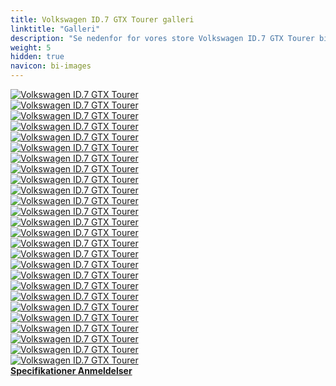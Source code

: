 ```yaml
---
title: Volkswagen ID.7 GTX Tourer galleri
linktitle: "Galleri"
description: "Se nedenfor for vores store Volkswagen ID.7 GTX Tourer billedgalleri. Klik på billederne for versioner i høj opløsning."
weight: 5
hidden: true
navicon: bi-images
---
```

<!-- markdownlint-disable MD033 -->
<div class="row" id ="my-gallery">
	<div class="pswp-grid-item col-6 col-md-4">
		<a href="https://media.evkx.net/multimedia/models/volkswagen/id.7/id.7_gtx_tourer/details_1.jpg"
data-pswp-src="https://media.evkx.net/multimedia/models/volkswagen/id.7/id.7_gtx_tourer/details_1.jpg"
data-pswp-width="3000"
data-pswp-height="2000" 
target="_blank">
			<img src="https://media.evkx.net/multimedia/models/volkswagen/id.7/id.7_gtx_tourer/details_1_xst.jpg" alt="Volkswagen ID.7 GTX Tourer" class="img-fluid " />
		</a>
	</div>
	<div class="pswp-grid-item col-6 col-md-4">
		<a href="https://media.evkx.net/multimedia/models/volkswagen/id.7/id.7_gtx_tourer/exterior_1.jpg"
data-pswp-src="https://media.evkx.net/multimedia/models/volkswagen/id.7/id.7_gtx_tourer/exterior_1.jpg"
data-pswp-width="3000"
data-pswp-height="2000" 
target="_blank">
			<img src="https://media.evkx.net/multimedia/models/volkswagen/id.7/id.7_gtx_tourer/exterior_1_xst.jpg" alt="Volkswagen ID.7 GTX Tourer" class="img-fluid " />
		</a>
	</div>
	<div class="pswp-grid-item col-6 col-md-4">
		<a href="https://media.evkx.net/multimedia/models/volkswagen/id.7/id.7_gtx_tourer/exterior_2.jpg"
data-pswp-src="https://media.evkx.net/multimedia/models/volkswagen/id.7/id.7_gtx_tourer/exterior_2.jpg"
data-pswp-width="3000"
data-pswp-height="2000" 
target="_blank">
			<img src="https://media.evkx.net/multimedia/models/volkswagen/id.7/id.7_gtx_tourer/exterior_2_xst.jpg" alt="Volkswagen ID.7 GTX Tourer" class="img-fluid " />
		</a>
	</div>
	<div class="pswp-grid-item col-6 col-md-4">
		<a href="https://media.evkx.net/multimedia/models/volkswagen/id.7/id.7_gtx_tourer/exterior_3.jpg"
data-pswp-src="https://media.evkx.net/multimedia/models/volkswagen/id.7/id.7_gtx_tourer/exterior_3.jpg"
data-pswp-width="3000"
data-pswp-height="2002" 
target="_blank">
			<img src="https://media.evkx.net/multimedia/models/volkswagen/id.7/id.7_gtx_tourer/exterior_3_xst.jpg" alt="Volkswagen ID.7 GTX Tourer" class="img-fluid " />
		</a>
	</div>
	<div class="pswp-grid-item col-6 col-md-4">
		<a href="https://media.evkx.net/multimedia/models/volkswagen/id.7/id.7_gtx_tourer/exterior_4.jpg"
data-pswp-src="https://media.evkx.net/multimedia/models/volkswagen/id.7/id.7_gtx_tourer/exterior_4.jpg"
data-pswp-width="3000"
data-pswp-height="2000" 
target="_blank">
			<img src="https://media.evkx.net/multimedia/models/volkswagen/id.7/id.7_gtx_tourer/exterior_4_xst.jpg" alt="Volkswagen ID.7 GTX Tourer" class="img-fluid " />
		</a>
	</div>
	<div class="pswp-grid-item col-6 col-md-4">
		<a href="https://media.evkx.net/multimedia/models/volkswagen/id.7/id.7_gtx_tourer/exterior_5.jpg"
data-pswp-src="https://media.evkx.net/multimedia/models/volkswagen/id.7/id.7_gtx_tourer/exterior_5.jpg"
data-pswp-width="3000"
data-pswp-height="2000" 
target="_blank">
			<img src="https://media.evkx.net/multimedia/models/volkswagen/id.7/id.7_gtx_tourer/exterior_5_xst.jpg" alt="Volkswagen ID.7 GTX Tourer" class="img-fluid " />
		</a>
	</div>
	<div class="pswp-grid-item col-6 col-md-4">
		<a href="https://media.evkx.net/multimedia/models/volkswagen/id.7/id.7_gtx_tourer/exterior_6.jpg"
data-pswp-src="https://media.evkx.net/multimedia/models/volkswagen/id.7/id.7_gtx_tourer/exterior_6.jpg"
data-pswp-width="3000"
data-pswp-height="2000" 
target="_blank">
			<img src="https://media.evkx.net/multimedia/models/volkswagen/id.7/id.7_gtx_tourer/exterior_6_xst.jpg" alt="Volkswagen ID.7 GTX Tourer" class="img-fluid " />
		</a>
	</div>
	<div class="pswp-grid-item col-6 col-md-4">
		<a href="https://media.evkx.net/multimedia/models/volkswagen/id.7/id.7_gtx_tourer/exterior_7.jpg"
data-pswp-src="https://media.evkx.net/multimedia/models/volkswagen/id.7/id.7_gtx_tourer/exterior_7.jpg"
data-pswp-width="3000"
data-pswp-height="2000" 
target="_blank">
			<img src="https://media.evkx.net/multimedia/models/volkswagen/id.7/id.7_gtx_tourer/exterior_7_xst.jpg" alt="Volkswagen ID.7 GTX Tourer" class="img-fluid " />
		</a>
	</div>
	<div class="pswp-grid-item col-6 col-md-4">
		<a href="https://media.evkx.net/multimedia/models/volkswagen/id.7/id.7_gtx_tourer/exterior_8.jpg"
data-pswp-src="https://media.evkx.net/multimedia/models/volkswagen/id.7/id.7_gtx_tourer/exterior_8.jpg"
data-pswp-width="3000"
data-pswp-height="2000" 
target="_blank">
			<img src="https://media.evkx.net/multimedia/models/volkswagen/id.7/id.7_gtx_tourer/exterior_8_xst.jpg" alt="Volkswagen ID.7 GTX Tourer" class="img-fluid " />
		</a>
	</div>
	<div class="pswp-grid-item col-6 col-md-4">
		<a href="https://media.evkx.net/multimedia/models/volkswagen/id.7/id.7_gtx_tourer/frontseats_1.jpg"
data-pswp-src="https://media.evkx.net/multimedia/models/volkswagen/id.7/id.7_gtx_tourer/frontseats_1.jpg"
data-pswp-width="3000"
data-pswp-height="2000" 
target="_blank">
			<img src="https://media.evkx.net/multimedia/models/volkswagen/id.7/id.7_gtx_tourer/frontseats_1_xst.jpg" alt="Volkswagen ID.7 GTX Tourer" class="img-fluid " />
		</a>
	</div>
	<div class="pswp-grid-item col-6 col-md-4">
		<a href="https://media.evkx.net/multimedia/models/volkswagen/id.7/id.7_gtx_tourer/frontseats_2.jpg"
data-pswp-src="https://media.evkx.net/multimedia/models/volkswagen/id.7/id.7_gtx_tourer/frontseats_2.jpg"
data-pswp-width="3000"
data-pswp-height="2000" 
target="_blank">
			<img src="https://media.evkx.net/multimedia/models/volkswagen/id.7/id.7_gtx_tourer/frontseats_2_xst.jpg" alt="Volkswagen ID.7 GTX Tourer" class="img-fluid " />
		</a>
	</div>
	<div class="pswp-grid-item col-6 col-md-4">
		<a href="https://media.evkx.net/multimedia/models/volkswagen/id.7/id.7_gtx_tourer/frontseats_3.jpg"
data-pswp-src="https://media.evkx.net/multimedia/models/volkswagen/id.7/id.7_gtx_tourer/frontseats_3.jpg"
data-pswp-width="3000"
data-pswp-height="2000" 
target="_blank">
			<img src="https://media.evkx.net/multimedia/models/volkswagen/id.7/id.7_gtx_tourer/frontseats_3_xst.jpg" alt="Volkswagen ID.7 GTX Tourer" class="img-fluid " />
		</a>
	</div>
	<div class="pswp-grid-item col-6 col-md-4">
		<a href="https://media.evkx.net/multimedia/models/volkswagen/id.7/id.7_gtx_tourer/headlights_1.jpg"
data-pswp-src="https://media.evkx.net/multimedia/models/volkswagen/id.7/id.7_gtx_tourer/headlights_1.jpg"
data-pswp-width="3000"
data-pswp-height="2000" 
target="_blank">
			<img src="https://media.evkx.net/multimedia/models/volkswagen/id.7/id.7_gtx_tourer/headlights_1_xst.jpg" alt="Volkswagen ID.7 GTX Tourer" class="img-fluid " />
		</a>
	</div>
	<div class="pswp-grid-item col-6 col-md-4">
		<a href="https://media.evkx.net/multimedia/models/volkswagen/id.7/id.7_gtx_tourer/interior_1.jpg"
data-pswp-src="https://media.evkx.net/multimedia/models/volkswagen/id.7/id.7_gtx_tourer/interior_1.jpg"
data-pswp-width="3000"
data-pswp-height="2000" 
target="_blank">
			<img src="https://media.evkx.net/multimedia/models/volkswagen/id.7/id.7_gtx_tourer/interior_1_xst.jpg" alt="Volkswagen ID.7 GTX Tourer" class="img-fluid " />
		</a>
	</div>
	<div class="pswp-grid-item col-6 col-md-4">
		<a href="https://media.evkx.net/multimedia/models/volkswagen/id.7/id.7_gtx_tourer/interior_2.jpg"
data-pswp-src="https://media.evkx.net/multimedia/models/volkswagen/id.7/id.7_gtx_tourer/interior_2.jpg"
data-pswp-width="3000"
data-pswp-height="2000" 
target="_blank">
			<img src="https://media.evkx.net/multimedia/models/volkswagen/id.7/id.7_gtx_tourer/interior_2_xst.jpg" alt="Volkswagen ID.7 GTX Tourer" class="img-fluid " />
		</a>
	</div>
	<div class="pswp-grid-item col-6 col-md-4">
		<a href="https://media.evkx.net/multimedia/models/volkswagen/id.7/id.7_gtx_tourer/interior_3.jpg"
data-pswp-src="https://media.evkx.net/multimedia/models/volkswagen/id.7/id.7_gtx_tourer/interior_3.jpg"
data-pswp-width="3000"
data-pswp-height="2000" 
target="_blank">
			<img src="https://media.evkx.net/multimedia/models/volkswagen/id.7/id.7_gtx_tourer/interior_3_xst.jpg" alt="Volkswagen ID.7 GTX Tourer" class="img-fluid " />
		</a>
	</div>
	<div class="pswp-grid-item col-6 col-md-4">
		<a href="https://media.evkx.net/multimedia/models/volkswagen/id.7/id.7_gtx_tourer/interior_4.jpg"
data-pswp-src="https://media.evkx.net/multimedia/models/volkswagen/id.7/id.7_gtx_tourer/interior_4.jpg"
data-pswp-width="3000"
data-pswp-height="2000" 
target="_blank">
			<img src="https://media.evkx.net/multimedia/models/volkswagen/id.7/id.7_gtx_tourer/interior_4_xst.jpg" alt="Volkswagen ID.7 GTX Tourer" class="img-fluid " />
		</a>
	</div>
	<div class="pswp-grid-item col-6 col-md-4">
		<a href="https://media.evkx.net/multimedia/models/volkswagen/id.7/id.7_gtx_tourer/main_1.jpg"
data-pswp-src="https://media.evkx.net/multimedia/models/volkswagen/id.7/id.7_gtx_tourer/main_1.jpg"
data-pswp-width="3000"
data-pswp-height="2000" 
target="_blank">
			<img src="https://media.evkx.net/multimedia/models/volkswagen/id.7/id.7_gtx_tourer/main_1_xst.jpg" alt="Volkswagen ID.7 GTX Tourer" class="img-fluid " />
		</a>
	</div>
	<div class="pswp-grid-item col-6 col-md-4">
		<a href="https://media.evkx.net/multimedia/models/volkswagen/id.7/id.7_gtx_tourer/rearlights_1.jpg"
data-pswp-src="https://media.evkx.net/multimedia/models/volkswagen/id.7/id.7_gtx_tourer/rearlights_1.jpg"
data-pswp-width="3000"
data-pswp-height="2000" 
target="_blank">
			<img src="https://media.evkx.net/multimedia/models/volkswagen/id.7/id.7_gtx_tourer/rearlights_1_xst.jpg" alt="Volkswagen ID.7 GTX Tourer" class="img-fluid " />
		</a>
	</div>
	<div class="pswp-grid-item col-6 col-md-4">
		<a href="https://media.evkx.net/multimedia/models/volkswagen/id.7/id.7_gtx_tourer/screens_1.jpg"
data-pswp-src="https://media.evkx.net/multimedia/models/volkswagen/id.7/id.7_gtx_tourer/screens_1.jpg"
data-pswp-width="3000"
data-pswp-height="2000" 
target="_blank">
			<img src="https://media.evkx.net/multimedia/models/volkswagen/id.7/id.7_gtx_tourer/screens_1_xst.jpg" alt="Volkswagen ID.7 GTX Tourer" class="img-fluid " />
		</a>
	</div>
	<div class="pswp-grid-item col-6 col-md-4">
		<a href="https://media.evkx.net/multimedia/models/volkswagen/id.7/id.7_gtx_tourer/screens_2.jpg"
data-pswp-src="https://media.evkx.net/multimedia/models/volkswagen/id.7/id.7_gtx_tourer/screens_2.jpg"
data-pswp-width="3000"
data-pswp-height="2000" 
target="_blank">
			<img src="https://media.evkx.net/multimedia/models/volkswagen/id.7/id.7_gtx_tourer/screens_2_xst.jpg" alt="Volkswagen ID.7 GTX Tourer" class="img-fluid " />
		</a>
	</div>
	<div class="pswp-grid-item col-6 col-md-4">
		<a href="https://media.evkx.net/multimedia/models/volkswagen/id.7/id.7_gtx_tourer/screens_3.jpg"
data-pswp-src="https://media.evkx.net/multimedia/models/volkswagen/id.7/id.7_gtx_tourer/screens_3.jpg"
data-pswp-width="3000"
data-pswp-height="2000" 
target="_blank">
			<img src="https://media.evkx.net/multimedia/models/volkswagen/id.7/id.7_gtx_tourer/screens_3_xst.jpg" alt="Volkswagen ID.7 GTX Tourer" class="img-fluid " />
		</a>
	</div>
	<div class="pswp-grid-item col-6 col-md-4">
		<a href="https://media.evkx.net/multimedia/models/volkswagen/id.7/id.7_gtx_tourer/trunk_1.jpg"
data-pswp-src="https://media.evkx.net/multimedia/models/volkswagen/id.7/id.7_gtx_tourer/trunk_1.jpg"
data-pswp-width="3000"
data-pswp-height="2000" 
target="_blank">
			<img src="https://media.evkx.net/multimedia/models/volkswagen/id.7/id.7_gtx_tourer/trunk_1_xst.jpg" alt="Volkswagen ID.7 GTX Tourer" class="img-fluid " />
		</a>
	</div>
	<div class="pswp-grid-item col-6 col-md-4">
		<a href="https://media.evkx.net/multimedia/models/volkswagen/id.7/id.7_gtx_tourer/trunk_2.jpg"
data-pswp-src="https://media.evkx.net/multimedia/models/volkswagen/id.7/id.7_gtx_tourer/trunk_2.jpg"
data-pswp-width="3000"
data-pswp-height="2000" 
target="_blank">
			<img src="https://media.evkx.net/multimedia/models/volkswagen/id.7/id.7_gtx_tourer/trunk_2_xst.jpg" alt="Volkswagen ID.7 GTX Tourer" class="img-fluid " />
		</a>
	</div>
	<div class="pswp-grid-item col-6 col-md-4">
		<a href="https://media.evkx.net/multimedia/models/volkswagen/id.7/id.7_gtx_tourer/trunk_3.jpg"
data-pswp-src="https://media.evkx.net/multimedia/models/volkswagen/id.7/id.7_gtx_tourer/trunk_3.jpg"
data-pswp-width="3000"
data-pswp-height="2000" 
target="_blank">
			<img src="https://media.evkx.net/multimedia/models/volkswagen/id.7/id.7_gtx_tourer/trunk_3_xst.jpg" alt="Volkswagen ID.7 GTX Tourer" class="img-fluid " />
		</a>
	</div>
	<div class="pswp-grid-item col-6 col-md-4">
		<a href="https://media.evkx.net/multimedia/models/volkswagen/id.7/id.7_gtx_tourer/trunk_4.jpg"
data-pswp-src="https://media.evkx.net/multimedia/models/volkswagen/id.7/id.7_gtx_tourer/trunk_4.jpg"
data-pswp-width="3000"
data-pswp-height="2000" 
target="_blank">
			<img src="https://media.evkx.net/multimedia/models/volkswagen/id.7/id.7_gtx_tourer/trunk_4_xst.jpg" alt="Volkswagen ID.7 GTX Tourer" class="img-fluid " />
		</a>
	</div>
</div>
<script type="module">
  import PhotoSwipeLightbox from '/js/photoswipe-lightbox.esm.js';
    const lightbox = new PhotoSwipeLightbox({
       gallery: '#my-gallery',
        children: 'a',
        pswpModule: () => import('/js/photoswipe.esm.js')
    });
lightbox.init();
</script>
<div class="mt-3 mb-3">
<a href="../specifications/" class="text-decoration-none text-black">
<strong><i class="bi-arrow-left"></i> Specifikationer </strong>
</a>
<a href="../reviews/" class="text-decoration-none text-black float-end">
<strong>Anmeldelser <i class="bi-arrow-right"></i></strong>
</a>
</div>
